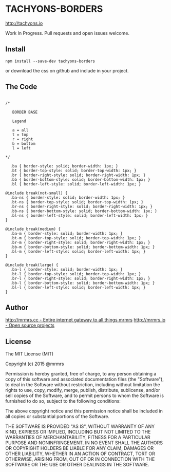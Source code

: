 # TACHYONS-BORDERS

http://tachyons.io

Work In Progress. Pull requests and open issues welcome.

## Install
```
npm install --save-dev tachyons-borders
```
or download the css on github and include in your project.

## The Code
```

/*

   BORDER BASE

   Legend

   a = all
   t = top
   r = right
   b = bottom
   l = left

*/

  .ba { border-style: solid; border-width: 1px; }
  .bt { border-top-style: solid; border-top-width: 1px; }
  .br { border-right-style: solid; border-right-width: 1px; }
  .bb { border-bottom-style: solid; border-bottom-width: 1px; }
  .bl { border-left-style: solid; border-left-width: 1px; }

@include break(not-small) {
  .ba-ns { border-style: solid; border-width: 1px; }
  .bt-ns { border-top-style: solid; border-top-width: 1px; }
  .br-ns { border-right-style: solid; border-right-width: 1px; }
  .bb-ns { border-bottom-style: solid; border-bottom-width: 1px; }
  .bl-ns { border-left-style: solid; border-left-width: 1px; }
}

@include break(medium) {
  .ba-m { border-style: solid; border-width: 1px; }
  .bt-m { border-top-style: solid; border-top-width: 1px; }
  .br-m { border-right-style: solid; border-right-width: 1px; }
  .bb-m { border-bottom-style: solid; border-bottom-width: 1px; }
  .bl-m { border-left-style: solid; border-left-width: 1px; }
}

@include break(large) {
  .ba-l { border-style: solid; border-width: 1px; }
  .bt-l { border-top-style: solid; border-top-width: 1px; }
  .br-l { border-right-style: solid; border-right-width: 1px; }
  .bb-l { border-bottom-style: solid; border-bottom-width: 1px; }
  .bl-l { border-left-style: solid; border-left-width: 1px; }
}
```

## Author

[http://mrmrs.cc - Entire internet gateway to all things mrmrs](http://mrmrs.cc)
[http://mrmrs.io - Open source projects](http://mrmrs.io)

## License

The MIT License (MIT)

Copyright (c) 2015 @mrmrs

Permission is hereby granted, free of charge, to any person obtaining a copy
of this software and associated documentation files (the "Software"), to deal
in the Software without restriction, including without limitation the rights
to use, copy, modify, merge, publish, distribute, sublicense, and/or sell
copies of the Software, and to permit persons to whom the Software is
furnished to do so, subject to the following conditions:

The above copyright notice and this permission notice shall be included in
all copies or substantial portions of the Software.

THE SOFTWARE IS PROVIDED "AS IS", WITHOUT WARRANTY OF ANY KIND, EXPRESS OR
IMPLIED, INCLUDING BUT NOT LIMITED TO THE WARRANTIES OF MERCHANTABILITY,
FITNESS FOR A PARTICULAR PURPOSE AND NONINFRINGEMENT. IN NO EVENT SHALL THE
AUTHORS OR COPYRIGHT HOLDERS BE LIABLE FOR ANY CLAIM, DAMAGES OR OTHER
LIABILITY, WHETHER IN AN ACTION OF CONTRACT, TORT OR OTHERWISE, ARISING FROM,
OUT OF OR IN CONNECTION WITH THE SOFTWARE OR THE USE OR OTHER DEALINGS IN
THE SOFTWARE.

